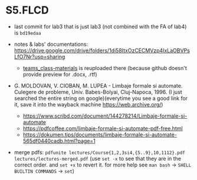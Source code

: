 # S5.FLCD

- last commit for lab3 that is just lab3 (not combined with the FA of lab4) is `bd19edaa`  
- notes & labs' documentations: https://drive.google.com/drive/folders/1di58ItxOzCECMVzp4IxLaOBVPsLfO7Nr?usp=sharing 
	- [teams_class-materials](https://drive.google.com/drive/folders/1uE15JvzCSvJ2BkIBGVKe96H-9afmy-nU) is reuploaded there (because github doesn't provide preview for .docx, .rtf)  

- G. MOLDOVAN, V. CIOBAN, M. LUPEA - Limbaje formale si automate. Culegere de probleme, Univ. Babes-Bolyai,
Cluj-Napoca, 1996. (I just searched the entire string on google)(everytime you see a good link for it, save it into the wayback machine https://web.archive.org/)
	- https://www.scribd.com/document/144278214/Limbaje-formale-si-automate
	- https://pdfcoffee.com/limbaje-formale-si-automate-pdf-free.html
	- https://dokumen.tips/documents/limbaje-formale-si-automate-565df0440cadb.html?page=1

- merge pdfs: `pdfunite lectures/Course{1,2,3si4,{5..9},10,1112}.pdf lectures/lectures-merged.pdf` (use `set -x` to see that they are in the correct order. and `set +x` to revert it. for more help see `man bash` -> `SHELL BUILTIN COMMANDS` -> `set`)
